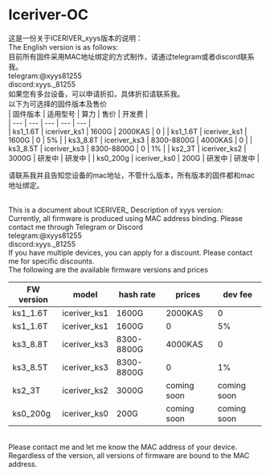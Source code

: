# Iceriver-OC
这是一份关于ICERIVER_xyys版本的说明：<br>
The English version is as follows:<br>
目前所有固件采用MAC地址绑定的方式制作，请通过telegram或者discord联系我。<br>
telegram:@xyys81255<br>
discord:xyys._81255<br>
如果您有多台设备，可以申请折扣，具体折扣请联系我。<br>
以下为可选择的固件版本及售价<br>
| 固件版本 | 适用型号 | 算力 | 售价 | 开发费 |  
| --- | --- | --- |  --- |  --- |  
| ks1_1.6T | iceriver_ks1 | 1600G | 2000KAS | 0 | 
| ks1_1.6T | iceriver_ks1 | 1600G | 0 | 5% | 
| ks3_8.8T | iceriver_ks3 | 8300-8800G | 4000KAS | 0 | 
| ks3_8.5T | iceriver_ks3 | 8300-8800G | 0 | 1% | 
| ks2_3T | iceriver_ks2 | 3000G | 研发中 | 研发中 | 
| ks0_200g | iceriver_ks0 | 200G | 研发中 | 研发中 | 


请联系我并且告知您设备的mac地址，不管什么版本，所有版本的固件都和mac地址绑定。

<br>
This is a document about ICERIVER_ Description of xyys version:<br>
Currently, all firmware is produced using MAC address binding. Please contact me through Telegram or Discord<br>
telegram:@xyys81255<br>
discord:xyys._81255<br>
If you have multiple devices, you can apply for a discount. Please contact me for specific discounts.<br>
The following are the available firmware versions and prices<br>

| FW version | model | hash rate | prices | dev fee |  
| --- | --- | --- |  --- |  --- |  
| ks1_1.6T | iceriver_ks1 | 1600G | 2000KAS | 0 | 
| ks1_1.6T | iceriver_ks1 | 1600G | 0 | 5% | 
| ks3_8.8T | iceriver_ks3 | 8300-8800G | 4000KAS| 0 | 
| ks3_8.5T | iceriver_ks3 | 8300-8800G | 0 | 1% | 
| ks2_3T | iceriver_ks2 | 3000G | coming soon | coming soon | 
| ks0_200g | iceriver_ks0 | 200G | coming soon | coming soon | 
<br>
Please contact me and let me know the MAC address of your device. Regardless of the version, all versions of firmware are bound to the MAC address.

